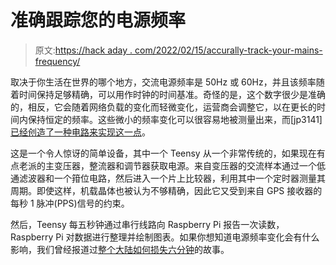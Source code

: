# 准确跟踪您的电源频率

> 原文:[https://hack aday . com/2022/02/15/accurally-track-your-mains-frequency/](https://hackaday.com/2022/02/15/accurately-track-your-mains-frequency/)

取决于你生活在世界的哪个地方，交流电源频率是 50Hz 或 60Hz，并且该频率随着时间保持足够精确，可以用作时钟的时间基准。奇怪的是，这个数字很少是准确的，相反，它会随着网络负载的变化而轻微变化，运营商会调整它，以在更长的时间内保持恒定的频率。这些微小的频率变化可以很容易地被测量出来，而[jp3141] [已经创造了一种电路来实现这一点](https://github.com/jp3141/60Hz)。

这是一个令人惊讶的简单设备，其中一个 Teensy 从一个非常传统的，如果现在有点老派的主变压器，整流器和调节器获取电源。来自变压器的交流样本通过一个低通滤波器和一个箝位电路，然后进入一个片上比较器，利用其中一个定时器测量其周期。即使这样，机载晶体也被认为不够精确，因此它又受到来自 GPS 接收器的每秒 1 脉冲(PPS)信号的约束。

然后，Teensy 每五秒钟通过串行线路向 Raspberry Pi 报告一次读数，Raspberry Pi 对数据进行整理并绘制图表。如果你想知道电源频率变化会有什么影响，我们曾经报道过[整个大陆如何损失六分钟](https://hackaday.com/2018/03/09/europe-loses-six-minutes-due-to-sagging-frequency-and-international-politics/)的故事。